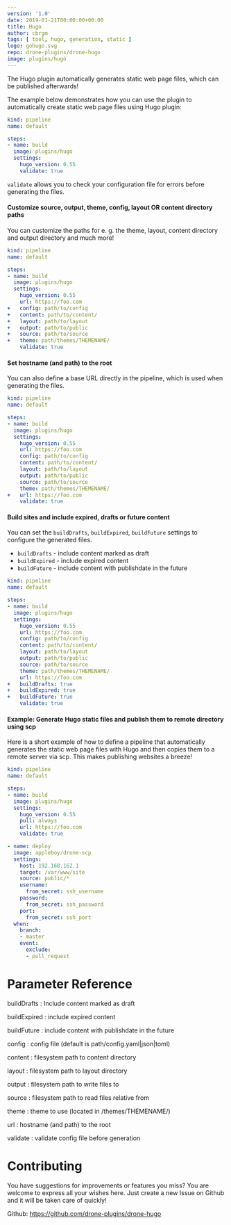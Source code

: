 ```yaml
---
version: '1.0'
date: 2019-01-21T00:00:00+00:00
title: Hugo
author: cbrgm
tags: [ tool, hugo, generation, static ]
logo: gohugo.svg
repo: drone-plugins/drone-hugo
image: plugins/hugo
---
```


The Hugo plugin automatically generates static web page files, which can be published afterwards!

The example below demonstrates how you can use the plugin to automatically create static web page files using Hugo plugin:

```yml
kind: pipeline
name: default

steps:
- name: build
  image: plugins/hugo
  settings:
    hugo_version: 0.55
    validate: true
```

`validate` allows you to check your configuration file for errors before generating the files.

#### Customize source, output, theme, config, layout OR content directory paths

You can customize the paths for e. g. the theme, layout, content directory and output directory and much more!

```yml
kind: pipeline
name: default

steps:
- name: build
  image: plugins/hugo
  settings:
    hugo_version: 0.55
    url: https://foo.com
+   config: path/to/config
+   content: path/to/content/
+   layout: path/to/layout
+   output: path/to/public
+   source: path/to/source
+   theme: path/themes/THEMENAME/
    validate: true
```

#### Set hostname (and path) to the root

You can also define a base URL directly in the pipeline, which is used when generating the files.

```yml
kind: pipeline
name: default

steps:
- name: build
  image: plugins/hugo
  settings:
    hugo_version: 0.55
    url: https://foo.com
    config: path/to/config
    content: path/to/content/
    layout: path/to/layout
    output: path/to/public
    source: path/to/source
    theme: path/themes/THEMENAME/
+   url: https://foo.com
    validate: true
```

#### Build sites and include expired, drafts or future content

You can set the `buildDrafts`, `buildExpired`, `buildFuture` settings to configure the generated files.

- `buildDrafts` - include content marked as draft
- `buildExpired` - include expired content
- `buildFuture` - include content with publishdate in the future

```yml
kind: pipeline
name: default

steps:
- name: build
  image: plugins/hugo
  settings:
    hugo_version: 0.55
    url: https://foo.com
    config: path/to/config
    content: path/to/content/
    layout: path/to/layout
    output: path/to/public
    source: path/to/source
    theme: path/themes/THEMENAME/
    url: https://foo.com
+   buildDrafts: true
+   buildExpired: true
+   buildFuture: true
    validate: true
```

#### **Example**: Generate Hugo static files and publish them to remote directory using scp

Here is a short example of how to define a pipeline that automatically generates the static web page files with Hugo and then copies them to a remote server via scp. This makes publishing websites a breeze!

```yml
kind: pipeline
name: default

steps:
- name: build
  image: plugins/hugo
  settings:
    hugo_version: 0.55
    pull: always
    url: https://foo.com
    validate: true

- name: deploy
  image: appleboy/drone-scp
  settings:
    host: 192.168.162.1
    target: /var/www/site
    source: public/*
    username:
      from_secret: ssh_username
    password:
      from_secret: ssh_password
    port:
      from_secret: ssh_port
  when:
    branch:
    - master
    event:
      exclude:
      - pull_request
```

# Parameter Reference

buildDrafts
: Include content marked as draft

buildExpired
: include expired content

buildFuture
: include content with publishdate in the future

config
: config file (default is path/config.yaml|json|toml)

content
: filesystem path to content directory

layout
: filesystem path to layout directory

output
: filesystem path to write files to

source
: filesystem path to read files relative from

theme
: theme to use (located in /themes/THEMENAME/)

url
: hostname (and path) to the root

validate
: validate config file before generation

# Contributing

You have suggestions for improvements or features you miss? You are welcome to express all your wishes here. Just create a new Issue on Github and it will be taken care of quickly!

Github: https://github.com/drone-plugins/drone-hugo
